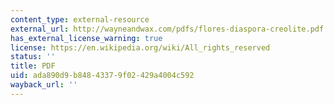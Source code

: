 ```yaml
---
content_type: external-resource
external_url: http://wayneandwax.com/pdfs/flores-diaspora-creolite.pdf
has_external_license_warning: true
license: https://en.wikipedia.org/wiki/All_rights_reserved
status: ''
title: PDF
uid: ada890d9-b848-4337-9f02-429a4004c592
wayback_url: ''
---
```

